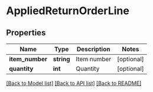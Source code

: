 # AppliedReturnOrderLine

## Properties
Name | Type | Description | Notes
------------ | ------------- | ------------- | -------------
**item_number** | **string** | Item number | [optional] 
**quantity** | **int** | Quantity | [optional] 

[[Back to Model list]](../README.md#documentation-for-models) [[Back to API list]](../README.md#documentation-for-api-endpoints) [[Back to README]](../README.md)


